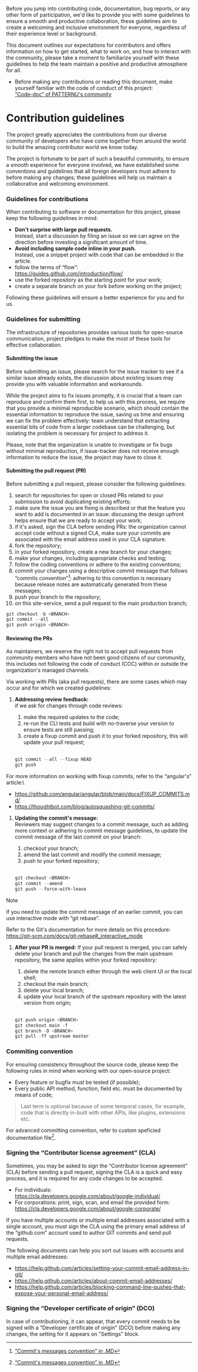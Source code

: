 Before you jump into contributing code, documentation, bug reports, or any other form of participation, we'd like to provide you with some guidelines to ensure a smooth and productive collaboration, these guidelines aim to create a welcoming and inclusive environment for everyone, regardless of their experience level or background.

This document outlines our expectations for contributors and offers information on how to get started, what to work on, and how to interact with the community, please take a moment to familiarize yourself with these guidelines to help the team maintain a positive and productive atmosphere for all.

- Before making any contributions or reading this document, make yourself familiar with the code of conduct of this project:\
[“Code-doc” of PATTERNU's community](./CODE_OF_CONDUCT.md)

Contribution guidelines
=======================

The project greatly appreciates the contributions from our diverse community of developers who have come together from around the world to build the amazing contributor world we know today.

The project is fortunate to be part of such a beautiful community, to ensure a smooth experience for everyone involved, we have established some conventions and guidelines that all foreign developers must adhere to before making any changes; these guidelines will help us maintain a collaborative and welcoming environment.

### Guidelines for contributions

When contributing to software or documentation for this project, please keep the following guidelines in mind:

- **Don't surprise with large pull requests.**\
  Instead, start a discussion by filing an issue so we can agree on the direction before investing a significant amount of time.
- **Avoid including sample code inline in your push.**\
  Instead, use a snippet project with code that can be embedded in the article.
- follow the terms of “flow”:\
  https://guides.github.com/introduction/flow/
- use the forked repository as the starting point for your work;
- create a separate branch on your fork before working on the project;

Following these guidelines will ensure a better experience for you and for us.

### Guidelines for submitting

The infrastructure of repositories provides various tools for open-source communication, project pledges to make the most of these tools for effective collaboration.

#### Submitting the issue

Before submitting an issue, please search for the issue tracker to see if a similar issue already exists, the discussion about existing issues may provide you with valuable information and workarounds.

While the project aims to fix issues promptly, it is crucial that a team can reproduce and confirm them first, to help us with this process, we require that you provide a minimal reproducible scenario, which should contain the essential information to reproduce the issue, saving us time and ensuring we can fix the problem effectively: team understand that extracting essential bits of code from a larger codebase can be challenging, but isolating the problem is necessary for project to address it.

Please, note that the organization is unable to investigate or fix bugs without minimal reproduction, if issue-tracker does not receive enough information to reduce the issue, the project may have to close it.

#### Submitting the pull request (PR)

Before submitting a pull request, please consider the following guidelines:

1. search for repositories for open or closed PRs related to your submission to avoid duplicating existing efforts;
2. make sure the issue you are fixing is described or that the feature you want to add is documented in an issue: discussing the design upfront helps ensure that we are ready to accept your work;
3. if it's asked, sign the CLA before sending PRs: the organization cannot accept code without a signed CLA, make sure your commits are associated with the email address used in your CLA signature.
4. fork the repository;
5. in your forked repository, create a new branch for your changes;
6. make your changes, including appropriate checks and testing;
7. follow the coding conventions or adhere to the existing conventions;
8. commit your changes using a descriptive commit message that follows “commits convention”[^1]: adhering to this convention is necessary because release notes are automatically generated from these messages;
9. push your branch to the repository;
10. on this site-service, send a pull request to the main production branch;

```powershell
git checkout -b <BRANCH>
git commit --all
git push origin <BRANCH>
```

#### Reviewing the PRs

As maintainers, we reserve the right not to accept pull requests from community members who have not been good citizens of our community, this includes not following the code of conduct (COC) within or outside the organization's managed channels.

Via working with PRs (aka pull requests), there are some cases which may occur and for which we created guidelines:

1. **Addressing review feedback:**\
   if we ask for changes through code reviews:

   1. make the required updates to the code;
   2. re-run the CLI tests and build with no-traverse your version to ensure tests are still passing;
   3. create a fixup commit and push it to your forked repository, this will update your pull request;
    <br/>

    ```powershell
    git commit --all --fixup HEAD
    git push
    ```

For more information on working with fixup commits, refer to the “angular's” article:\
- https://github.com/angular/angular/blob/main/docs/FIXUP_COMMITS.md/
- https://thoughtbot.com/blog/autosquashing-git-commits/

1. **Updating the commit's message:**\
   Reviewers may suggest changes to a commit message, such as adding more context or adhering to commit message guidelines, to update the commit message of the last commit on your branch:

   1. checkout your branch;
   2. amend the last commit and modify the commit message;
   3. push to your forked repository;
    <br/>

    ```powershell
    git checkout <BRANCH>
    git commit --amend
    git push --force-with-lease
    ```

> [!Note]
> If you need to update the commit message of an earlier commit, you can use interactive mode with “git rebase”.
>
> Refer to the Git's documentation for more details on this procedure:\
> https://git-scm.com/docs/git-rebase#_interactive_mode

1. **After your PR is merged:**
   If your pull request is merged, you can safely delete your branch and pull the changes from the main upstream repository, the same applies within your forked repository:

   1. delete the remote branch either through the web client UI or the local shell;
   2. checkout the main branch;
   3. delete your local branch;
   4. update your local branch of the upstream repository with the latest version from origin;
    <br/>

    ```powershell
    git push origin <BRANCH>
    git checkout main -f
    git branch -D <BRANCH>
    git pull -ff upstream master
    ```

### Commiting convention

For ensuring consistency throughout the source code, please keep the following rules in mind when working with our open-source project:

- Every feature or bugfix must be tested (if possible);
- Every public API method, function, field etc. must be documented by means of code;

> Last term is optional because of some temporal cases, for example, code that is directly in-built with other APIs, like plugins, extensions etc.
>

For advanced committing convention, refer to custom speficied documentation file[^1].

### Signing the “Contributor license agreement” (CLA)

Sometimes, you may be asked to sign the “Contributor license agreement” (CLA) before sending a pull request, signing the CLA is a quick and easy process, and it is required for any code changes to be accepted.

- For individuals:\
  https://cla.developers.google.com/about/google-individual/
- For corporations: print, sign, scan, and email the provided form:\
  https://cla.developers.google.com/about/google-corporate/

If you have multiple accounts or multiple email addresses associated with a single account, you must sign the CLA using the primary email address of the “github.com” account used to author GIT commits and send pull requests.

The following documents can help you sort out issues with accounts and multiple email addresses:

- https://help.github.com/articles/setting-your-commit-email-address-in-git/
- https://help.github.com/articles/about-commit-email-addresses/
- https://help.github.com/articles/blocking-command-line-pushes-that-expose-your-personal-email-address/

### Signing the “Developer certificate of origin” (DCO)

In case of contributioning, it can appear, that every commit needs to be signed with a “Developer certificate of origin” (DCO) before making any changes, the setting for it appears on "Settings" block.


[^1]: [“Commit's messages convention” in .MD](./../docs-markdown/github/COMMIT_CONVENTION.md)